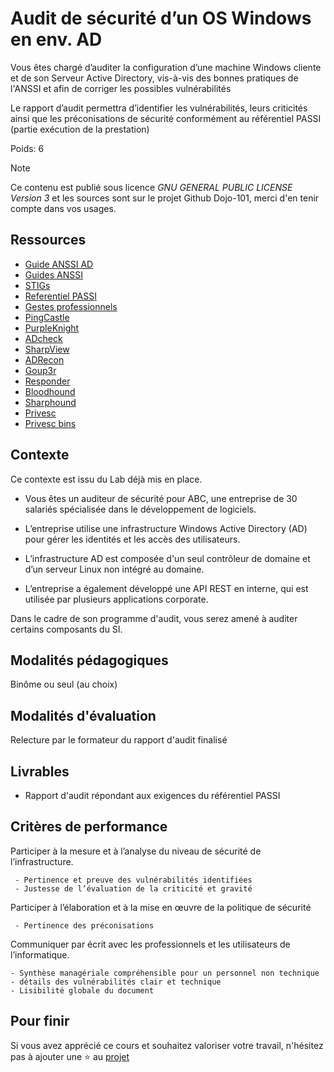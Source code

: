 # Audit de sécurité d’un OS Windows en env. AD

Vous êtes chargé d’auditer la configuration d’une machine Windows cliente et de son Serveur Active Directory, vis-à-vis des bonnes pratiques de l'ANSSI et afin de corriger les possibles vulnérabilités

Le rapport d’audit permettra d’identifier les vulnérabilités, leurs criticités ainsi que les préconisations de sécurité conformément au référentiel PASSI (partie exécution de la prestation)

Poids: 6

> [!NOTE]
> Ce contenu est publié sous licence *GNU GENERAL PUBLIC LICENSE Version 3* et les sources sont sur le projet Github Dojo-101, merci d'en tenir compte dans vos usages.

## Ressources

* [Guide ANSSI AD](https://cyber.gouv.fr/publications/recommandations-pour-ladministration-securisee-des-si-reposant-sur-ad)
* [Guides ANSSI](https://cyber.gouv.fr/publications)
* [STIGs](https://public.cyber.mil/stigs/downloads/)
* [Referentiel PASSI](https://cyber.gouv.fr/referentiels-dexigences-pour-la-qualification)
* [Gestes professionnels](https://github.com/Aif4thah/Dojo-101)
* [PingCastle](https://www.pingcastle.com/)
* [PurpleKnight](https://www.semperis.com/fr/purple-knight/)
* [ADcheck](https://github.com/CobblePot59/ADcheck)
* [SharpView](https://github.com/tevora-threat/SharpView)
* [ADRecon](https://github.com/adrecon/ADRecon)
* [Goup3r](https://github.com/Group3r/Group3r)
* [Responder](https://github.com/lgandx/Responder)
* [Bloodhound](https://github.com/SpecterOps/BloodHound)
* [Sharphound](https://github.com/BloodHoundAD/SharpHound/releases)
* [Privesc](https://github.com/carlospolop/PEASS-ng)
* [Privesc bins](https://lolbas-project.github.io/)

## Contexte

Ce contexte est issu du Lab déjà mis en place.

* Vous êtes un auditeur de sécurité pour ABC, une entreprise de 30 salariés spécialisée dans le développement de logiciels.

* L’entreprise utilise une infrastructure Windows Active Directory (AD) pour gérer les identités et les accès des utilisateurs.

* L’infrastructure AD est composée d'un seul contrôleur de domaine et d’un serveur Linux non intégré au domaine.

* L’entreprise a également développé une API REST en interne, qui est utilisée par plusieurs applications corporate.

Dans le cadre de son programme d'audit, vous serez amené à auditer certains composants du SI.

## Modalités pédagogiques

Binôme ou seul (au choix)

## Modalités d'évaluation

Relecture par le formateur du rapport d'audit finalisé

## Livrables

* Rapport d'audit répondant aux exigences du référentiel PASSI 

## Critères de performance

Participer à la mesure et à l’analyse du niveau de sécurité de l’infrastructure.

     - Pertinence et preuve des vulnérabilités identifiées
     - Justesse de l’évaluation de la criticité et gravité

Participer à l’élaboration et à la mise en œuvre de la politique de sécurité

     - Pertinence des préconisations

Communiquer par écrit avec les professionnels et les utilisateurs de l’informatique.

    - Synthèse managériale compréhensible pour un personnel non technique
    - détails des vulnérabilités clair et technique
    - Lisibilité globale du document

## Pour finir

Si vous avez apprécié ce cours et souhaitez valoriser votre travail, n'hésitez pas à ajouter une ⭐ au [projet](https://github.com/Aif4thah/Dojo-101)
